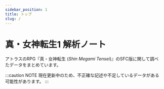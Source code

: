 ```yaml
---
sidebar_position: 1
title: トップ
slug: /
---
```


# 真・女神転生1 解析ノート

アトラスのRPG『真・女神転生 (*Shin Megami Tensei*)』のSFC版に関して調べたデータをまとめています。

:::caution NOTE
現在更新中のため、不正確な記述や不足しているデータがある可能性があります。
:::
